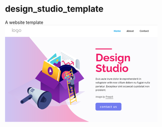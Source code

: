 # design_studio_template
A website template
![Alt text](/screenshots/Homepage.png?raw=true "Home page")
